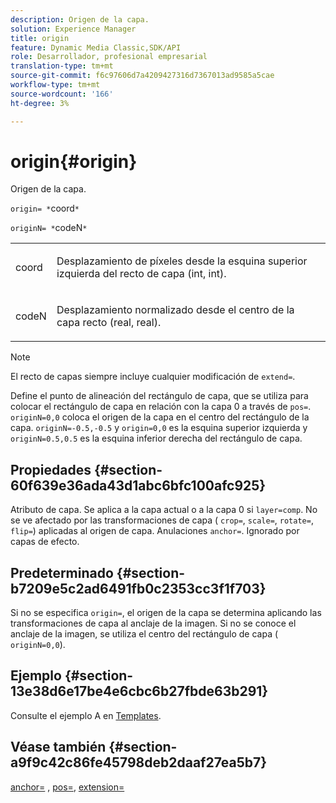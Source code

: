 ```yaml
---
description: Origen de la capa.
solution: Experience Manager
title: origin
feature: Dynamic Media Classic,SDK/API
role: Desarrollador, profesional empresarial
translation-type: tm+mt
source-git-commit: f6c97606d7a4209427316d7367013ad9585a5cae
workflow-type: tm+mt
source-wordcount: '166'
ht-degree: 3%

---
```



# origin{#origin}

Origen de la capa.

`origin= *`coord`*`

`originN= *`codeN`*`

<table id="simpletable_A270FD92B1E841FE81F5AB300351FE01"> 
 <tr class="strow"> 
  <td class="stentry"> <p><span class="varname"> coord</span> </p></td> 
  <td class="stentry"> <p>Desplazamiento de píxeles desde la esquina superior izquierda del recto de capa (int, int). </p></td> 
 </tr> 
 <tr class="strow"> 
  <td class="stentry"> <p><span class="varname"> codeN</span> </p></td> 
  <td class="stentry"> <p>Desplazamiento normalizado desde el centro de la capa recto (real, real). </p></td> 
 </tr> 
</table>

>[!NOTE]
>
>El recto de capas siempre incluye cualquier modificación de `extend=`.

Define el punto de alineación del rectángulo de capa, que se utiliza para colocar el rectángulo de capa en relación con la capa 0 a través de `pos=`. `originN=0,0` coloca el origen de la capa en el centro del rectángulo de la capa. `originN=-0.5,-0.5` y  `origin=0,0` es la esquina superior izquierda y  `originN=0.5,0.5` es la esquina inferior derecha del rectángulo de capa.

## Propiedades {#section-60f639e36ada43d1abc6bfc100afc925}

Atributo de capa. Se aplica a la capa actual o a la capa 0 si `layer=comp`. No se ve afectado por las transformaciones de capa ( `crop=`, `scale=`, `rotate=`, `flip=`) aplicadas al origen de capa. Anulaciones `anchor=`. Ignorado por capas de efecto.

## Predeterminado {#section-b7209e5c2ad6491fb0c2353cc3f1f703}

Si no se especifica `origin=`, el origen de la capa se determina aplicando las transformaciones de capa al anclaje de la imagen. Si no se conoce el anclaje de la imagen, se utiliza el centro del rectángulo de capa ( `originN=0,0`).

## Ejemplo {#section-13e38d6e17be4e6cbc6b27fbde63b291}

Consulte el ejemplo A en [Templates](../../../../../is-api/http-ref/image-serving-api-ref/c-http-protocol-reference/c-templates/c-templates.md#concept-3cd2d2adae0e41b2979b9640244d4d3e).

## Véase también {#section-a9f9c42c86fe45798deb2daaf27ea5b7}

[anchor=](../../../../../is-api/http-ref/image-serving-api-ref/c-http-protocol-reference/c-command-reference/r-anchor.md#reference-6661e548ab284b82828d8d94c8ddeb7c) ,  [pos=](../../../../../is-api/http-ref/image-serving-api-ref/c-http-protocol-reference/c-command-reference/r-pos.md#reference-65de948f4b404f1182b22119ca332143),  [extension=](../../../../../is-api/http-ref/image-serving-api-ref/c-http-protocol-reference/c-command-reference/r-extend.md#reference-7e9156beb285459d830e2d56782a74ac)
